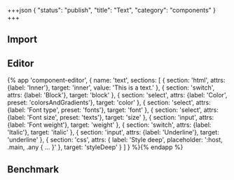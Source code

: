 +++json
{
  "status": "publish",
  "title": "Text",
  "category": "components"
}
+++

## Import

<app-component-import componentName="text"></app-component-import>

## Editor

{%
  app 'component-editor', {
    name: 'text',
    sections: [
      {
        section: 'html',
        attrs: {label: 'Inner'},
        target: 'inner',
        value: 'This is a text.'
      },
      {
        section: 'switch',
        attrs: {label: 'Block'},
        target: 'block'
      },
      {
        section: 'select',
        attrs: {label: 'Color', preset: 'colorsAndGradients'},
        target: 'color'
      },
      {
        section: 'select',
        attrs: {label: 'Font type', preset: 'fonts'},
        target: 'font'
      },
      {
        section: 'select',
        attrs: {label: 'Font size', preset: 'texts'},
        target: 'size'
      },
      {
        section: 'input',
        attrs: {label: 'Font weight'},
        target: 'weight'
      },
      {
        section: 'switch',
        attrs: {label: 'Italic'},
        target: 'italic'
      },
      {
        section: 'input',
        attrs: {label: 'Underline'},
        target: 'underline'
      },
      {
        section: 'css',
        attrs: {
          label: 'Style deep',
          placeholder: ':host, .main, .any { ... }'
        },
        target: 'styleDeep'
      }
    ]
  }
%}{% endapp %}

## Benchmark

<app-component-benchmark reportId="ui-text"></app-component-benchmark>
